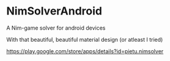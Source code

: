 # NimSolverAndroid
A Nim-game solver for android devices  

With that beautiful, beautiful material design (or atleast I tried)

https://play.google.com/store/apps/details?id=pietu.nimsolver
